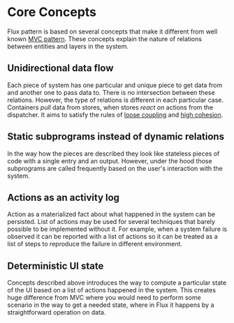 # Core Concepts

Flux pattern is based on several concepts that make it different from well
known [MVC pattern][1]. These concepts explain the nature of relations between
entities and layers in the system.

## Unidirectional data flow

Each piece of system has one particular and unique piece to get data from and
another one to pass data to. There is no intersection between these relations.
However, the type of relations is different in each particular case. Containers
_pull_ data from stores, when stores _react_ on actions from the dispatcher.
It aims to satisfy the rules of [loose coupling][2] and [high cohesion][3].

## Static subprograms instead of dynamic relations

In the way how the pieces are described they look like stateless pieces of code
with a single entry and an output. However, under the hood those subprograms
are called frequently based on the user's interaction with the system.

## Actions as an activity log

Action as a materialized fact about what happened in the system can be
persisted. List of actions may be used for several techniques that barely
possible to be implemented without it. For example, when a system failure is
observed it can be reported with a list of actions so it can be treated as a
list of steps to reproduce the failure in different environment.

## Deterministic UI state

Concepts described above introduces the way to compute a particular state of
the UI based on a list of actions happened in the system. This creates huge
difference from MVC where you would need to perform some scenario in the way to
get a needed state, where in Flux it happens by a straightforward operation on
data.

 [1]: https://en.wikipedia.org/wiki/Model%E2%80%93view%E2%80%93controller
 [2]: https://en.wikipedia.org/wiki/Loose_coupling
 [3]: https://en.wikipedia.org/wiki/Cohesion_(computer_science)
